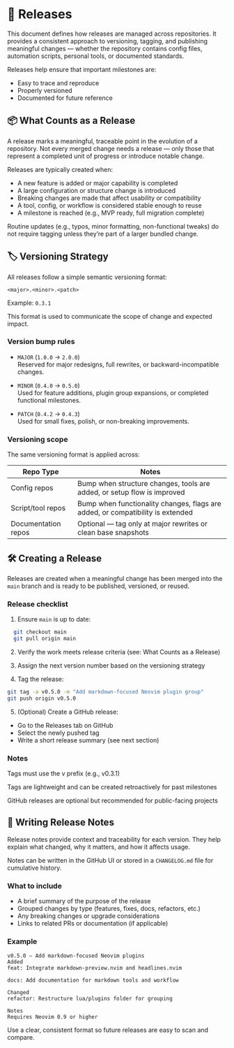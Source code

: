 # 🚀 Releases

This document defines how releases are managed across repositories. It provides a consistent approach to versioning, tagging, and publishing meaningful changes — whether the repository contains config files, automation scripts, personal tools, or documented standards.

Releases help ensure that important milestones are:

- Easy to trace and reproduce
- Properly versioned
- Documented for future reference

## 📦 What Counts as a Release

A release marks a meaningful, traceable point in the evolution of a repository. Not every merged change needs a release — only those that represent a completed unit of progress or introduce notable change.

Releases are typically created when:

- A new feature is added or major capability is completed
- A large configuration or structure change is introduced
- Breaking changes are made that affect usability or compatibility
- A tool, config, or workflow is considered stable enough to reuse
- A milestone is reached (e.g., MVP ready, full migration complete)

Routine updates (e.g., typos, minor formatting, non-functional tweaks) do not require tagging unless they’re part of a larger bundled change.

## 🏷️ Versioning Strategy

All releases follow a simple semantic versioning format:

```
<major>.<minor>.<patch>
```

Example: `0.3.1`

This format is used to communicate the scope of change and expected impact.

### Version bump rules

- `MAJOR` (`1.0.0` → `2.0.0`)  
  Reserved for major redesigns, full rewrites, or backward-incompatible changes.

- `MINOR` (`0.4.0` → `0.5.0`)  
  Used for feature additions, plugin group expansions, or completed functional milestones.

- `PATCH` (`0.4.2` → `0.4.3`)  
  Used for small fixes, polish, or non-breaking improvements.

### Versioning scope

The same versioning format is applied across:

| Repo Type           | Notes                                                                          |
| ------------------- | ------------------------------------------------------------------------------ |
| Config repos        | Bump when structure changes, tools are added, or setup flow is improved        |
| Script/tool repos   | Bump when functionality changes, flags are added, or compatibility is extended |
| Documentation repos | Optional — tag only at major rewrites or clean base snapshots                  |

## 🛠 Creating a Release

Releases are created when a meaningful change has been merged into the `main` branch and is ready to be published, versioned, or reused.

### Release checklist

1. Ensure `main` is up to date:

```bash
  git checkout main
  git pull origin main
```

2. Verify the work meets release criteria (see: What Counts as a Release)

3. Assign the next version number based on the versioning strategy

4. Tag the release:

```bash
git tag -a v0.5.0 -m "Add markdown-focused Neovim plugin group"
git push origin v0.5.0
```

5. (Optional) Create a GitHub release:

- Go to the Releases tab on GitHub
- Select the newly pushed tag
- Write a short release summary (see next section)

### Notes

Tags must use the v prefix (e.g., v0.3.1)

Tags are lightweight and can be created retroactively for past milestones

GitHub releases are optional but recommended for public-facing projects

## 📝 Writing Release Notes

Release notes provide context and traceability for each version. They help explain what changed, why it matters, and how it affects usage.

Notes can be written in the GitHub UI or stored in a `CHANGELOG.md` file for cumulative history.

### What to include

- A brief summary of the purpose of the release
- Grouped changes by type (features, fixes, docs, refactors, etc.)
- Any breaking changes or upgrade considerations
- Links to related PRs or documentation (if applicable)

### Example

```
v0.5.0 — Add markdown-focused Neovim plugins
Added
feat: Integrate markdown-preview.nvim and headlines.nvim

docs: Add documentation for markdown tools and workflow

Changed
refactor: Restructure lua/plugins folder for grouping

Notes
Requires Neovim 0.9 or higher
```

Use a clear, consistent format so future releases are easy to scan and compare.
